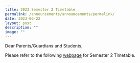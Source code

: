 ```yaml
---
title: 2023 Semester 2 Timetable
permalink: /announcements/announcements/permalink/
date: 2023-06-22
layout: post
description: ""
image: ""
---
```

Dear Parents/Guardians and Students,

Please refer to the following  [webpage](/student-information/student-timetable/)  for Semester 2 Timetable.